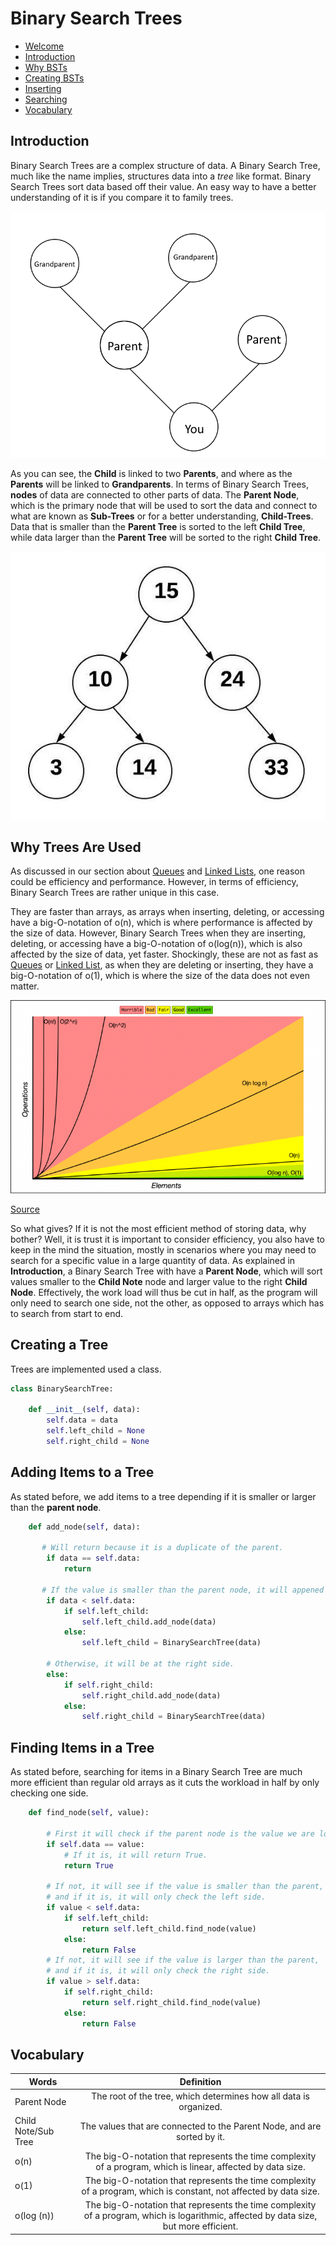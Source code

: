 # Binary Search Trees

* [Welcome](0-welcome.md)
* [Introduction](https://github.com/LagazoLabs/CSE-212-Final-Project/blob/main/Data%20Structures%20Project/3-topic.md#introduction)
* [Why BSTs](https://github.com/LagazoLabs/CSE-212-Final-Project/blob/main/Data%20Structures%20Project/3-topic.md#why-trees-are-used)
* [Creating BSTs](https://github.com/LagazoLabs/CSE-212-Final-Project/blob/main/Data%20Structures%20Project/3-topic.md#creating-a-tree)
* [Inserting](https://github.com/LagazoLabs/CSE-212-Final-Project/blob/main/Data%20Structures%20Project/3-topic.md#adding-items-to-a-tree)
* [Searching](https://github.com/LagazoLabs/CSE-212-Final-Project/blob/main/Data%20Structures%20Project/3-topic.md#finding-items-in-a-tree)
* [Vocabulary](https://github.com/LagazoLabs/CSE-212-Final-Project/blob/main/Data%20Structures%20Project/3-topic.md#vocabulary)


## Introduction
Binary Search Trees are a complex structure of data. A Binary Search Tree, much like the name implies, structures data into a *tree* like format. Binary Search Trees sort data based off their value. An easy way to have a better understanding of it is if you compare it to family trees.

![family-tree-example](images/topic3-1.png)

As you can see, the **Child** is linked to two **Parents**, and where as the **Parents** will be linked to **Grandparents**. In terms of Binary Search Trees, **nodes** of data are connected to other parts of data. The **Parent Node**, which is the primary node that will be used to sort the data and connect to what are known as **Sub-Trees** or for a better understanding, **Child-Trees**. Data that is smaller than the **Parent Tree** is sorted to the left **Child Tree**, while data larger than the **Parent Tree** will be sorted to the right **Child Tree**. 

![bst-example](images/topic3-2.jpeg)

## Why Trees Are Used
As discussed in our section about [Queues](1-topic.md) and [Linked Lists](2-topic.md), one reason could be efficiency and performance. However, in terms of efficiency, Binary Search Trees are rather unique in this case.

They are faster than arrays, as arrays when inserting, deleting, or accessing have a big-O-notation of o(n), which is where performance is affected by the size of data. However, Binary Search Trees when they are inserting, deleting, or accessing have a big-O-notation of o(log(n)), which is also affected by the size of data, yet faster. Shockingly, these are not as fast as [Queues](1-topic.md) or [Linked List](2-topic.md), as when they are deleting or inserting, they have a big-O-notation of o(1), which is where the size of the data does not even matter. 

![big_o_notation](images/big_o_notation_graph.png)

[Source](https://www.bigocheatsheet.com)

So what gives? If it is not the most efficient method of storing data, why bother? Well, it is trust it is important to consider efficiency, you also have to keep in the mind the situation, mostly in scenarios where you may need to search for a specific value in a large quantity of data. As explained in **Introduction**, a Binary Search Tree with have a **Parent Node**, which will sort values smaller to the **Child Note** node and larger value to the right **Child Node**. Effectively, the work load will thus be cut in half, as the program will only need to search one side, not the other, as opposed to arrays which has to search from start to end.

## Creating a Tree
Trees are implemented used a class. 

```Python
class BinarySearchTree:
       
    def __init__(self, data):
        self.data = data
        self.left_child = None
        self.right_child = None
```

## Adding Items to a Tree

As stated before, we add items to a tree depending if it is smaller or larger than the **parent node**.

```Python
    def add_node(self, data):
    
       # Will return because it is a duplicate of the parent.
        if data == self.data:
            return 
       
       # If the value is smaller than the parent node, it will appened it to the left side.
        if data < self.data:
            if self.left_child:
                self.left_child.add_node(data)
            else:
                self.left_child = BinarySearchTree(data)
        
        # Otherwise, it will be at the right side. 
        else:
            if self.right_child:
                self.right_child.add_node(data)
            else:
                self.right_child = BinarySearchTree(data)
```

## Finding Items in a Tree

As stated before, searching for items in a Binary Search Tree are much more efficient than regular old arrays as it cuts the workload in half by only checking one side. 

```Python
    def find_node(self, value):
          
        # First it will check if the parent node is the value we are looking for.
        if self.data == value:
            # If it is, it will return True.
            return True
        
        # If not, it will see if the value is smaller than the parent,
        # and if it is, it will only check the left side.
        if value < self.data:
            if self.left_child:
                return self.left_child.find_node(value)
            else:
                return False
        # If not, it will see if the value is larger than the parent,
        # and if it is, it will only check the right side.
        if value > self.data:
            if self.right_child:
                return self.right_child.find_node(value)
            else:
                return False
```

## Vocabulary 

| Words  | Definition |
| ------------- |:-------------:|
| Parent Node      | The root of the tree, which determines how all data is organized. |
| Child Note/Sub Tree      | The values that are connected to the Parent Node, and are sorted by it. |
| o(n)      |  The big-O-notation that represents the time complexity of a program, which is linear, affected by data size. |
| o(1)      |  The big-O-notation that represents the time complexity of a program, which is constant, not affected by data size. |
| o(log (n))      | The big-O-notation that represents the time complexity of a program, which is logarithmic, affected by data size, but more efficient. |
